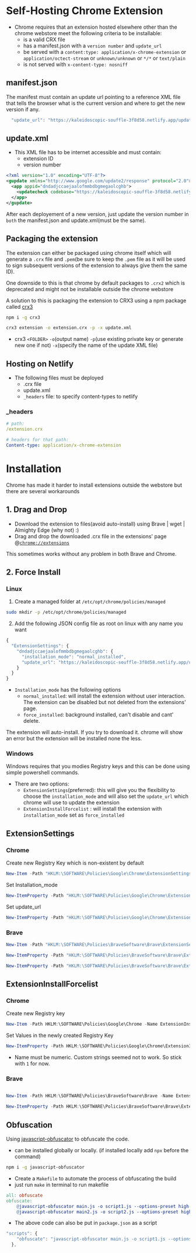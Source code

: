 # Self-Hosting Chrome Extension

- Chrome requires that an extension hosted elsewhere other than the chrome webstore meet the following criteria to be installable:
  - is a valid CRX file
  - has a manifest.json with a `version number` and `update_url`
  - be served with a `content:type: application/x-chrome-extension` or `application/octect-stream` or `unknown/unknown` or `*/*` or `text/plain`
  - is not served with `x-content-type: nosniff`

## manifest.json

The manifest must contain an update url pointing to a reference XML file that tells the browser what is the current version and where to get the new version if any.

```js
  "update_url": "https://kaleidoscopic-souffle-3f8d58.netlify.app/update.xml",
```

## update.xml

- This XML file has to be internet accessible and must contain:
  - extension ID
  - version number

```xml
<?xml version="1.0" encoding="UTF-8"?>
<gupdate xmlns="http://www.google.com/update2/response" protocol="2.0">
  <app appid="dndadjccaejaalofmmbdbgmegaolcghb">
    <updatecheck codebase="https://kaleidoscopic-souffle-3f8d58.netlify.app/extension.crx" version="0.1"/>
  </app>
</gupdate>
```

After each deployement of a new version, just update the version number in `both` the manifest.json and update.xml(must be the same).

## Packaging the extension

The extension can either be packaged using chrome itself which will generate a `.crx` file and `.pem`(be sure to keep the `.pem` file as it will be used to sign subsequent versions of the extension to always give them the same ID).

One downside to this is that chrome by default packages to `.crx2` which is deprecated and might not be installable outside the chrome webstore

A solution to this is packaging the extension to CRX3 using a npm package called [crx3](https://github.com/ahwayakchih/crx3)

```sh
npm i -g crx3
```

```sh
crx3 extension -o extension.crx -p -x update.xml
```

- crx3 `<FOLDER>` `-o`(output name) `-p`(use existing private key or generate new one if not) `-x`(specify the name of the update XML file)

## Hosting on Netlify

- The following files must be deployed
  - .crx file
  - update.xml
  - `_headers` file: to specify content-types to netlify

### \_headers

```yml
# path:
/extension.crx

# headers for that path:
Content-type: application/x-chrome-extension
```

# Installation

Chrome has made it harder to install extensions outside the webstore but there are several workarounds

## 1. Drag and Drop

- Download the extension to files(avoid auto-install) using Brave | wget | Almighty Edge (why not) :)
- Drag and drop the downloaded .crx file in the extensions' page @[`chrome://extensions`](chrome://extensions)

This sometimes works without any problem in both Brave and Chrome.

## 2. Force Install

### Linux

1. Create a managed folder at `/etc/opt/chrome/policies/managed`

```bash
sudo mkdir -p /etc/opt/chrome/policies/managed
```

2. Add the following JSON config file as root on linux with any name you want

```js
{
  "ExtensionSettings": {
    "dndadjccaejaalofmmbdbgmegaolcghb": {
      "installation_mode": "normal_installed",
      "update_url": "https://kaleidoscopic-souffle-3f8d58.netlify.app/update.xml"
    }
  }
}
```

- `Installation_mode` has the following options
  - `normal_installed`: will install the extension without user interaction. The extension can be disabled but not deleted from the extensions' page.
  - `force_installed`: background installed, can't disable and cant' delete.

The extension will auto-install. If you try to download it. chrome will show an error but the extension will be installed none the less.

### Windows

Windows requires that you modies Registry keys and this can be done using simple powershell commands.

- There are two options:
  - `ExtensionSettings`(preferred): this will give you the flexibility to choose the `installation_mode` and will also set the `update_url` which chrome will use to update the extension
  - `ExtensionInstallForcelist` : will install the extension with `installation_mode` set as `force_installed`

## ExtensionSettings

### Chrome

Create new Registry Key which is non-existent by default

```powershell
New-Item -Path "HKLM:\SOFTWARE\Policies\Google\Chrome\ExtensionSettings\dndadjccaejaalofmmbdbgmegaolcghb" -Force
```

Set Installation_mode

```powershell
New-ItemProperty -Path "HKLM:\SOFTWARE\Policies\Google\Chrome\ExtensionSettings\dndadjccaejaalofmmbdbgmegaolcghb" -Name "installation_mode" -Value "normal_installed" -PropertyType String -Force
```

Set update_url

```powershell
New-ItemProperty -Path "HKLM:\SOFTWARE\Policies\Google\Chrome\ExtensionSettings\dndadjccaejaalofmmbdbgmegaolcghb" -Name "update_url" -Value https://kaleidoscopic-souffle-3f8d58.netlify.app/update.xml -PropertyType String -Force
```

### Brave

```powershell
New-Item -Path "HKLM:\SOFTWARE\Policies\BraveSoftware\Brave\ExtensionSettings\dndadjccaejaalofmmbdbgmegaolcghb" -Force
```

```powershell
New-ItemProperty -Path "HKLM:\SOFTWARE\Policies\BraveSoftware\Brave\ExtensionSettings\dndadjccaejaalofmmbdbgmegaolcghb" -Name "installation_mode" -Value "normal_installed" -PropertyType String -Force
```

```powershell
New-ItemProperty -Path "HKLM:\SOFTWARE\Policies\BraveSoftware\Brave\ExtensionSettings\dndadjccaejaalofmmbdbgmegaolcghb" -Name "update_url" -Value https://kaleidoscopic-souffle-3f8d58.netlify.app/update.xml -PropertyType String -Force
```

## ExtensionInstallForcelist

### Chrome

Create new Registry key

```powershell
New-Item -Path HKLM:\SOFTWARE\Policies\Google\Chrome -Name ExtensionInstallForcelist -Force
```

Set Values in the newly created Registry Key

```powershell
New-ItemProperty -Path HKLM:\SOFTWARE\Policies\Google\Chrome\ExtensionInstallForcelist -Name "1" -Value "dndadjccaejaalofmmbdbgmegaolcghb;https://kaleidoscopic-souffle-3f8d58.netlify.app/update.xml" -Force
```

- Name must be numeric. Custom strings seemed not to work. So stick with `1` for now.

### Brave

```powershell

New-Item -Path HKLM:\SOFTWARE\Policies\BraveSoftware\Brave -Name ExtensionInstallForcelist -Force
```

```powershell
New-ItemProperty -Path HKLM:\SOFTWARE\Policies\BraveSoftware\Brave\ExtensionInstallForcelist -Name "1" -Value "dndadjccaejaalofmmbdbgmegaolcghb;https://kaleidoscopic-souffle-3f8d58.netlify.app/update.xml" -Force
```

## Obfuscation

Using [javascript-obfuscator](https://github.com/javascript-obfuscator/javascript-obfuscator) to obfuscate the code.

- can be installed globally or locally. (if installed locally add `npx` before the command)

```sh
npm i -g javascript-obfuscator
```

- Create a `Makefile` to automate the process of obfuscating the build
- just run `make` in terminal to run makefile

```makefile
all: obfuscate
obfuscate:
	@javascript-obfuscator main.js -o script1.js --options-preset high-obfuscation
	@javascript-obfuscator main2.js -o script2.js --options-preset high-obfuscation
```

- The above code can also be put in `package.json` as a script

```js
"scripts": {
    "obfuscate": "javascript-obfuscator main.js -o script1.js --options-preset high-obfuscation && javascript-obfuscator main2.js -o script2.js --options-preset high-obfuscation"
  },
```

